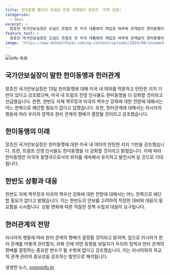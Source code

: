 ```yaml
---
title: 한미동행 美지지 트럼프 진영 걱정말라 장호진  이목 집중!
categories:
  - News
excerpt: >
  장호진 국가안보실장은 도널드 트럼프 전 미국 대통령의 재집권 여부와 관계없이 한미동행이 더 강화될 것이라고 내다보았다. 트럼프 진영 내 인사들 간의 다른 의견에도 관련하여 예단할 필요는 없다고 말했다. 또한 한러관계에 대해 러시아가 어떻게 관리할지, 러북 간에 어떤 동향을 보일지가 중요한 변수가 될 수밖에 없다고 강조했다.
feature_text: >
  장호진 국가안보실장은 도널드 트럼프 전 미국 대통령의 재집권 여부와 관계없이 한미동행이 더 강화될 것이라고 내다보았다. 트럼프 진영 내 인사들 간의 다른 의견에도 관련하여 예단할 필요는 없다고 말했다. 또한 한러관계에 대해 러시아가 어떻게 관리할지, 러북 간에 어떤 동향을 보일지가 중요한 변수가 될 수밖에 없다고 강조했다.
image: 'https://www.behealthy4u.com/wp-content/uploads/2024/06/unnamed-file.png'
---
```


<p><img src="https://www.behealthy4u.com/wp-content/uploads/2024/06/unnamed-file.png" alt="info 속보" /></p>

<h2 data-ke-size="size26">국가안보실장이 말한 한미동맹과 한러관계</h2>

<p data-ke-size="size16">장호진 국가안보실장은 13일 한미동맹에 대해 미국 내 여야를 막론하고 탄탄한 지지 기반이 있다고 강조했으며, 미국 내 트럼프 진영 인사들도 한미동맹을 더 강화할 것이라고 언급했습니다. 한편, 한반도 자체 핵무장과 미국의 핵우산 강화에 대한 전망에 대해서는 어느 한쪽으로 예단할 필요가 없다고 답했습니다. 또한, 한러관계에 대해서는 러시아의 행동에 따라 우리의 정책과 한러 관계의 향배가 결정될 것이라고 강조했습니다.</p>

<h2 data-ke-size="size26">한미동맹의 미래</h2>

<p data-ke-size="size16">장호진 국가안보실장은 한미동맹에 대한 미국 내 여야의 탄탄한 지지 기반을 강조했습니다. 또한, 트럼프 진영 인사들도 한미동맹을 더 강화할 것이라고 밝혔습니다. 이에 따라 한미동맹은 미국의 동맹국으로서의 위치를 계속해서 유지하고 발전시켜 갈 것으로 기대됩니다.</p>

<h2 data-ke-size="size26">한반도 상황과 대응</h2>

<p data-ke-size="size16">한반도 자체 핵무장과 미국의 핵우산 강화에 대한 전망에 대해서는 어느 한쪽으로 예단할 필요가 없다고 밝혔습니다. 이는 한반도의 안보를 고려하여 적정한 대비와 대응이 필요함을 시사합니다. 상황 변화에 따른 적절한 정책 수립과 대응이 요구됩니다.</p>

<h2 data-ke-size="size26">한러관계의 전망</h2>

<p data-ke-size="size16">러시아의 행동에 따라 한러 관계의 향배가 결정될 것이라고 밝히며, 앞으로 러시아가 한러 관계를 어떻게 관리할지, 러북 간에 어떤 동향을 보일지가 우리의 정책과 한러 관계의 향배를 결정하는 중요한 변수가 될 수밖에 없다고 강조했습니다. 이는 러시아와의 외교적 관계 관리의 중요성을 강조하는 발언으로 해석됩니다.</p>
생생한 뉴스, <a href="https://onioninfo.kr" rel="dofollow">onioninfo.kr</a>



